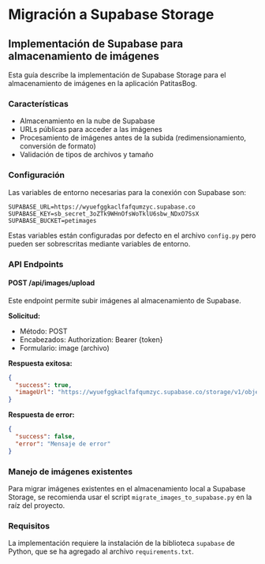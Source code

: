 # Migración a Supabase Storage

## Implementación de Supabase para almacenamiento de imágenes

Esta guía describe la implementación de Supabase Storage para el almacenamiento
de imágenes en la aplicación PatitasBog.

### Características

- Almacenamiento en la nube de Supabase
- URLs públicas para acceder a las imágenes
- Procesamiento de imágenes antes de la subida (redimensionamiento, conversión
  de formato)
- Validación de tipos de archivos y tamaño

### Configuración

Las variables de entorno necesarias para la conexión con Supabase son:

```
SUPABASE_URL=https://wyuefggkaclfafqumzyc.supabase.co
SUPABASE_KEY=sb_secret_3oZTk9WHnOfsWoTklU6sbw_NDxO7SsX
SUPABASE_BUCKET=petimages
```

Estas variables están configuradas por defecto en el archivo `config.py` pero
pueden ser sobrescritas mediante variables de entorno.

### API Endpoints

#### POST /api/images/upload

Este endpoint permite subir imágenes al almacenamiento de Supabase.

**Solicitud:**

- Método: POST
- Encabezados: Authorization: Bearer {token}
- Formulario: image (archivo)

**Respuesta exitosa:**

```json
{
  "success": true,
  "imageUrl": "https://wyuefggkaclfafqumzyc.supabase.co/storage/v1/object/public/petimages/reports/userid_abcdef12.jpg"
}
```

**Respuesta de error:**

```json
{
  "success": false,
  "error": "Mensaje de error"
}
```

### Manejo de imágenes existentes

Para migrar imágenes existentes en el almacenamiento local a Supabase Storage,
se recomienda usar el script `migrate_images_to_supabase.py` en la raíz del
proyecto.

### Requisitos

La implementación requiere la instalación de la biblioteca `supabase` de Python,
que se ha agregado al archivo `requirements.txt`.
